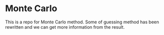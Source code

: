 # Monte Carlo

This is a repo for Monte Carlo method.
Some of guessing method has been rewritten and we can get more information
from the result.